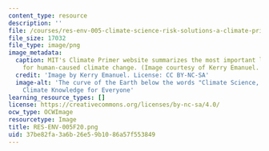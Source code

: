 ```yaml
---
content_type: resource
description: ''
file: /courses/res-env-005-climate-science-risk-solutions-a-climate-primer-fall-2020/37be82fa3a6b26e59b1086a57f553849_RES-ENV-005F20.png
file_size: 17032
file_type: image/png
image_metadata:
  caption: MIT's Climate Primer website summarizes the most important lines of evidence
    for human-caused climate change. (Image courtesy of Kerry Emanuel. CC BY-NC-SA).
  credit: 'Image by Kerry Emanuel. License: CC BY-NC-SA'
  image-alt: 'The curve of the Earth below the words "Climate Science, Risk & Solutions:
    Climate Knowledge for Everyone'
learning_resource_types: []
license: https://creativecommons.org/licenses/by-nc-sa/4.0/
ocw_type: OCWImage
resourcetype: Image
title: RES-ENV-005F20.png
uid: 37be82fa-3a6b-26e5-9b10-86a57f553849
---
```

